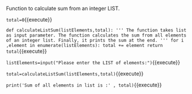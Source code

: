 Function to calculate sum from an integer LIST.

`
total=0
`{{execute}}

`
def calculateListSum(listElements,total):
    '''
    The function takes list as input parameter.
    The function calculates the sum from all elements of an integer list.
    Finally, it prints the sum at the end.
    '''
    for i ,element in enumerate(listElements):
        total += element
    return total
`{{execute}}

`
listElements=input("Please enter the LIST of elements:")
`{{execute}}

`
total=calculateListSum(listElements,total)
`{{execute}}

`
print('Sum of all elements in list is :' , total)
`{{execute}}
